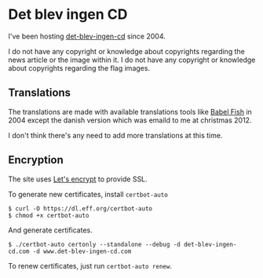 # Det blev ingen CD

I've been hosting [det-blev-ingen-cd](http://det-blev-ingen-cd.com) since 2004.

I do not have any copyright or knowledge about copyrights regarding the news article or the image within it.
I do not have any copyright or knowledge about copyrights regarding the flag images.

## Translations
The translations are made with available translations tools like [Babel Fish](https://en.wikipedia.org/wiki/Babel_Fish_(website)) in 2004 except the danish version which was emaild to me at christmas 2012.

I don't think there's any need to add more translations at this time.

## Encryption
The site uses [Let's encrypt](https://letsencrypt.org) to provide SSL.

To generate new certificates, install ```certbot-auto```
```
$ curl -O https://dl.eff.org/certbot-auto
$ chmod +x certbot-auto
```
And generate certificates.
```
$ ./certbot-auto certonly --standalone --debug -d det-blev-ingen-cd.com -d www.det-blev-ingen-cd.com
```
To renew certificates, just run ```certbot-auto renew```.
